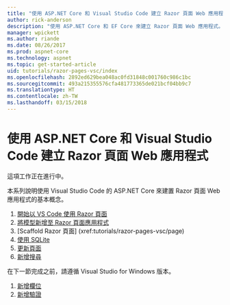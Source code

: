 ```yaml
---
title: "使用 ASP.NET Core 和 Visual Studio Code 建立 Razor 頁面 Web 應用程式"
author: rick-anderson
description: "使用 ASP.NET Core 和 EF Core 來建立 Razor 頁面 Web 應用程式。"
manager: wpickett
ms.author: riande
ms.date: 08/26/2017
ms.prod: aspnet-core
ms.technology: aspnet
ms.topic: get-started-article
uid: tutorials/razor-pages-vsc/index
ms.openlocfilehash: 2892ed629bea048ac0fd31848c001760c986c1bc
ms.sourcegitcommit: 493a215355576cfa481773365de021bcf04bb9c7
ms.translationtype: HT
ms.contentlocale: zh-TW
ms.lasthandoff: 03/15/2018
---
```

# <a name="create-a-razor-pages-web-app-with-aspnet-core-and-visual-studio-code"></a>使用 ASP.NET Core 和 Visual Studio Code 建立 Razor 頁面 Web 應用程式

這項工作正在進行中。

本系列說明使用 Visual Studio Code 的 ASP.NET Core 來建置 Razor 頁面 Web 應用程式的基本概念。

1. [開始以 VS Code 使用 Razor 頁面](xref:tutorials/razor-pages-vsc/razor-pages-start)
1. [將模型新增至 Razor 頁面應用程式](xref:tutorials/razor-pages-vsc/model)
1. [Scaffold Razor 頁面]         (xref:tutorials/razor-pages-vsc/page)
1. [使用 SQLite](xref:tutorials/razor-pages-vsc/sql)
1. [更新頁面](xref:tutorials/razor-pages-vsc/da1)
1. [新增搜尋](xref:tutorials/razor-pages-vsc/search)

在下一節完成之前，請遵循 Visual Studio for Windows 版本。

1. [新增欄位](xref:tutorials/razor-pages/new-field)
1. [新增驗證](xref:tutorials/razor-pages/validation)
